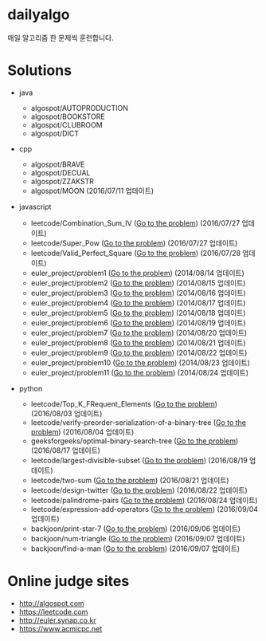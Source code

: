 # dailyalgo

매일 알고리즘 한 문제씩 훈련합니다.

# Solutions

- java
    - algospot/AUTOPRODUCTION
    - algospot/BOOKSTORE
    - algospot/CLUBROOM
    - algospot/DICT

- cpp
    - algospot/BRAVE
    - algospot/DECUAL
    - algospot/ZZAKSTR
    - algospot/MOON (2016/07/11 업데이트)
 
- javascript
    - leetcode/Combination_Sum_IV ([Go to the problem](https://leetcode.com/problems/combination-sum-iv/)) (2016/07/27 업데이트)
    - leetcode/Super_Pow ([Go to the problem](https://leetcode.com/problems/super-pow/)) (2016/07/27 업데이트)
    - leetcode/Valid_Perfect_Square ([Go to the problem](https://leetcode.com/problems/valid-perfect-square/)) (2016/07/28 업데이트)
    - euler_project/problem1 ([Go to the problem](http://euler.synap.co.kr/prob_detail.php?id=1)) (2014/08/14 업데이트)
    - euler_project/problem2 ([Go to the problem](http://euler.synap.co.kr/prob_detail.php?id=2)) (2014/08/15 업데이트)
    - euler_project/problem3 ([Go to the problem](http://euler.synap.co.kr/prob_detail.php?id=3)) (2014/08/16 업데이트)
    - euler_project/problem4 ([Go to the problem](http://euler.synap.co.kr/prob_detail.php?id=4)) (2014/08/17 업데이트)
    - euler_project/problem5 ([Go to the problem](http://euler.synap.co.kr/prob_detail.php?id=5)) (2014/08/18 업데이트)
    - euler_project/problem6 ([Go to the problem](http://euler.synap.co.kr/prob_detail.php?id=6)) (2014/08/19 업데이트)
    - euler_project/problem7 ([Go to the problem](http://euler.synap.co.kr/prob_detail.php?id=7)) (2014/08/20 업데이트)
    - euler_project/problem8 ([Go to the problem](http://euler.synap.co.kr/prob_detail.php?id=8)) (2014/08/21 업데이트)
    - euler_project/problem9 ([Go to the problem](http://euler.synap.co.kr/prob_detail.php?id=9)) (2014/08/22 업데이트)
    - euler_project/problem10 ([Go to the problem](http://euler.synap.co.kr/prob_detail.php?id=10)) (2014/08/23 업데이트)
    - euler_project/problem11 ([Go to the problem](http://euler.synap.co.kr/prob_detail.php?id=11)) (2014/08/24 업데이트)

- python
    - leetcode/Top_K_FRequent_Elements ([Go to the problem](https://leetcode.com/problems/top-k-frequent-elements/)) (2016/08/03 업데이트)
    - leetcode/verify-preorder-serialization-of-a-binary-tree ([Go to the problem](https://leetcode.com/problems/verify-preorder-serialization-of-a-binary-tree/)) (2016/08/04 업데이트)
    - geeksforgeeks/optimal-binary-search-tree ([Go to the problem](http://www.geeksforgeeks.org/dynamic-programming-set-24-optimal-binary-search-tree/)) (2016/08/17 업데이트)
    - leetcode/largest-divisible-subset ([Go to the problem](https://leetcode.com/problems/largest-divisible-subset/)) (2016/08/19 업데이트)
    - leetcode/two-sum ([Go to the problem](https://leetcode.com/problems/two-sum/)) (2016/08/21 업데이트)
    - leetcode/design-twitter ([Go to the problem](https://leetcode.com/problems/design-twitter/)) (2016/08/22 업데이트)
    - leetcode/palindrome-pairs ([Go to the problem](https://leetcode.com/problems/palindrome-pairs/)) (2016/08/24 업데이트)
    - leetcode/expression-add-operators ([Go to the problem](https://leetcode.com/problems/expression-add-operators/)) (2016/09/04 업데이트)
    - backjoon/print-star-7 ([Go to the problem](https://www.acmicpc.net/problem/2444)) (2016/09/06 업데이트)
    - backjoon/num-triangle ([Go to the problem](https://www.acmicpc.net/problem/1932)) (2016/09/07 업데이트)
    - backjoon/find-a-man ([Go to the problem](https://www.acmicpc.net/problem/1764)) (2016/09/07 업데이트)

# Online judge sites

- http://algospot.com
- https://leetcode.com
- http://euler.synap.co.kr
- https://www.acmicpc.net
